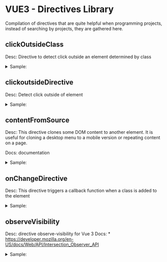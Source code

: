 # VUE3 - Directives Library

Compilation of directives that are quite helpful when programming projects, instead of searching by projects, they are gathered here.



## clickOutsideClass

Desc: Directive to detect click outside an element determined by class



<details>
    <summary>Sample:</summary>

```javascript
main.js
import { setupClickOutsideClass } from "@/directives/clickOutside";
setupClickOutsideClass(app);

or

import clickOutside from "@/directives/clickOutside";
app.directive("click-outside-class", clickOutside);
```

```html
template
<div v-click-outside-class="{ class: ['.menu', '.user-menu', '.user-wishlist'], handler: configuration.setCloseAllMenus }">
```

</details>

## clickoutsideDirective

Desc: Detect click outside of element

<details>
    <summary>Sample:</summary>

```javascript
main.js:

- auto
import { setupClickOutside } from "@/directives/clickOutside";
setupClickOutside(app);

- manual
import clickoutsideDirective from "@/directives/clickoutsideDirective";

directives: {
    clickOutside: clickoutsideDirective,
},

- or 

app.directive("click-outside", clickoutsideDirective);
```

```html
html dom:

<div v-click-outside="onCampaingClickOutSide"><div>
```
</details>

## contentFromSource

Desc: This directive clones some DOM content to another element. It is useful for cloning a desktop menu to a mobile version or repeating content on a page.

Docs: documentation

<details>
    <summary>Sample:</summary>

```javascript
main.js:

import { setupFromSource } from "contentFromSource.js"
setupFromSource(app);

- or manual

import contentFromSource from "@/plugins/directives/contentFromSource.js";
Vue.directive("from-source", contentFromSource);
```

```html
template:
dom: a DOM element like div, span, p, or a query selector like class -> .class or #id

<div v-from-source="{ dom:'in-viewport', to:'.header' }"></div>

If "to" is specified, the clone will be placed inside that DOM element.
```
</details>


## onChangeDirective

Desc: This directive triggers a callback function when a class is added to the element

<details>
    <summary>Sample:</summary>

```javascript
main.js:

import { setupOnChange } from "onChangeDirective.js"
setupOnChange(app);

- or manual

import onChangeDirective from "@/plugins/directives/onChangeDirective.js";
Vue.directive("onchange", onChangeDirective);
```

```html
template:
class: when this class appears, it triggers the callback function
data: if needed, data can be passed to the callback function

<div v-onchange="{ class:'in-viewport', data: {} }" @on-change="function_callback"></div>

function_callback -> attributes
el -> DOM element
data -> parsed data
```
</details>

## observeVisibility


Desc: directive observe-visibility for Vue 3
Docs: 
	* https://developer.mozilla.org/en-US/docs/Web/API/Intersection_Observer_API

<details>
    <summary>Sample:</summary>

```javascript
    import { setupObserveVisibility } from "@/directives/observe-visibility";
    setupObserveVisibility(app);
```

```html
    tmeplate:
    <div v-observe-visibility="onVisibilityChange"></div>
```

```javascript
	const changeClassOnVisible = (e, dom) => {
		console.log(e, e.domVisible, dom);

		if (e.domVisible) {
			e.target.classList.add("visible");
			e.target.style.border = "2px solid green";
			e.target.style.visibility = "visible";
		} else {
			dom.classList.remove("visible");
			dom.style.border = "none";
			dom.style.visibility = "hidden";
		}
	};
```
</details>